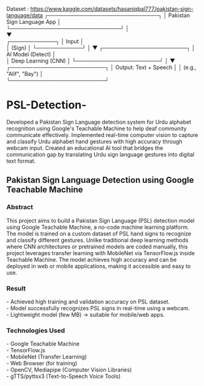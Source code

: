 Dataset : https://www.kaggle.com/datasets/hasaniqbal777/pakistan-sign-language/data
 ┌─────────────────────────────┐
 │ Pakistan Sign Language App  │<br>
 └─────────────────────────────┘
              │<br>
              ▼<br>
       ┌────────────┐
       │   Input    │ <br>
       │   (Sign)   │
       └────────────┘
              │
              ▼
  ┌──────────────────────┐
  │  AI Model (Detect)   │<br>
  │  Deep Learning (CNN) │
  └──────────────────────┘
              │
              ▼
 ┌─────────────────────────┐
 │ Output: Text + Speech   │
 │ (e.g., "Alif", "Bay")   │<br>
 └─────────────────────────┘


# PSL-Detection-
Developed a Pakistan Sign Language detection system for Urdu alphabet recognition using Google's Teachable Machine to help deaf community communicate effectively. Implemented real-time computer vision to capture and classify Urdu alphabet hand gestures with high accuracy through webcam input. Created an educational AI tool that     bridges the communication gap by translating Urdu sign language gestures into digital text format. 
<h2>Pakistan Sign Language Detection using Google Teachable Machine</h2>
<h3>Abstract</h3>
This project aims to build a Pakistan Sign Language (PSL) detection model using Google Teachable Machine, a no-code machine learning platform. The model is trained on a custom dataset of PSL hand signs to recognize and classify different gestures. Unlike traditional deep learning methods where CNN architectures or pretrained models are coded manually, this project leverages transfer learning with MobileNet via TensorFlow.js inside Teachable Machine. The model achieves high accuracy and can be deployed in web or mobile applications, making it accessible and easy to use.

<h3>Result</h3>
- Achieved high training and validation accuracy on PSL dataset.<br>
- Model successfully recognizes PSL signs in real-time using a webcam.<br>
- Lightweight model (few MB) → suitable for mobile/web apps.<br>

<h3>Technologies Used</h3>
- Google Teachable Machine<br>
- TensorFlow.js<br>
- MobileNet (Transfer Learning)<br>
- Web Browser (for training)<br>
- OpenCV, Mediapipe (Computer Vision Libraries) <br>
- gTTS/pyttsx3 (Text-to-Speech Voice Tools) <br>








